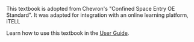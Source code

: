 <i-image src="/images/itell.svg" alt="iTELL logo" width="180" height="180" expandable="false" priority="true">
</i-image>

This textbook is adopted from Chevron's "Confined Space Entry OE Standard". It was adapted for integration with an online learning platform, iTELL

Learn how to use this textbook in the <a href="/guide">User Guide</a>.
